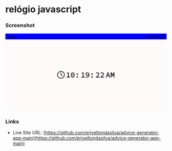 # relógio javascript

### Screenshot

![](./screenshot.png)

### Links

-   Live Site URL: [https://github.com/eriveltondasilva/advice-generator-app-main](https://github.com/eriveltondasilva/advice-generator-app-main)
